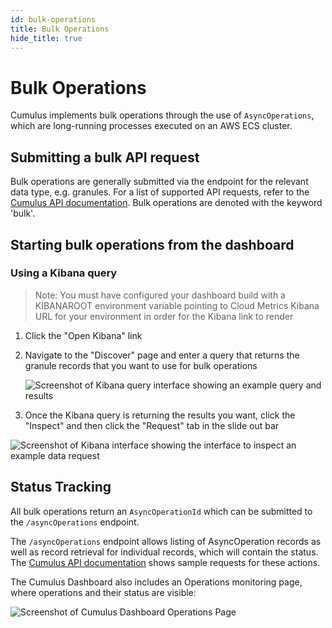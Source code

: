 ```yaml
---
id: bulk-operations
title: Bulk Operations
hide_title: true
---
```


# Bulk Operations

Cumulus implements bulk operations through the use of `AsyncOperations`, which are long-running processes executed on an AWS ECS cluster.

## Submitting a bulk API request

Bulk operations are generally submitted via the endpoint for the relevant data type, e.g. granules. For a list of supported API requests, refer to the [Cumulus API documentation](https://nasa.github.io/cumulus-api/#bulk-operations). Bulk operations are denoted with the keyword 'bulk'.

## Starting bulk operations from the dashboard

### Using a Kibana query

> Note: You must have configured your dashboard build with a KIBANAROOT environment variable pointing to Cloud Metrics Kibana URL for your environment in order for the Kibana link to render

1. Click the "Open Kibana" link
2. Navigate to the "Discover" page and enter a query that returns the granule records that you want to use for bulk operations

    ![Screenshot of Kibana query interface showing an example query and results](assets/kibana-discover-query.png)

3. Once the Kibana query is returning the results you want, click the "Inspect" and then click the "Request" tab in the slide out bar

  ![Screenshot of Kibana interface showing the interface to inspect an example data request](assets/kibana-inspect-query.png)

## Status Tracking

All bulk operations return an `AsyncOperationId` which can be submitted to the `/asyncOperations` endpoint.

The `/asyncOperations` endpoint allows listing of AsyncOperation records as well as record retrieval for individual records, which will contain the status.
The [Cumulus API documentation](https://nasa.github.io/cumulus-api/#list-async-operations) shows sample requests for these actions.

The Cumulus Dashboard also includes an Operations monitoring page, where operations and their status are visible:

![Screenshot of Cumulus Dashboard Operations Page](assets/cd_operations_page.png)
